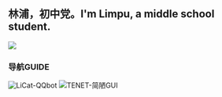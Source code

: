 ## 林浦，初中党。I'm Limpu, a middle school student.
![](https://api.xecades.xyz/api?img=3&date=2022-06-17&str=%5B中考%5D&quote=✨✨がんばれ%21✨✨&qq=3233796965&github=Limpu403&bilibili=376961024)
### 导航GUIDE
![LiCat-QQbot](https://github.com/Limpu403/Limpu403/tree/main/LiCat) 
![TENET-简陋GUI](https://github.com/Limpu403/Limpu403/tree/main/TENET-GUI)
